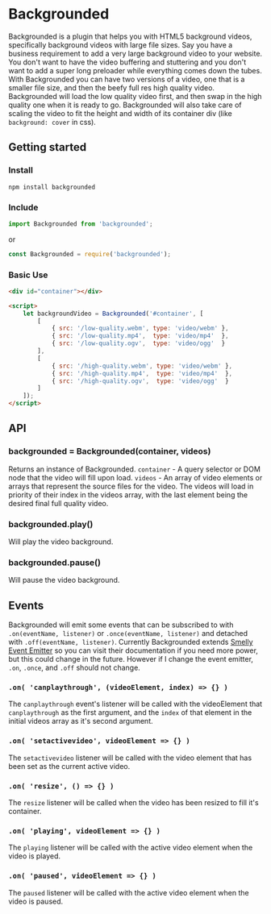 # Backgrounded

Backgrounded is a plugin that helps you with HTML5 background videos, specifically background videos with large file sizes. Say you have a business requirement to add a very large background video to your website. You don't want to have the video buffering and stuttering and you don't want to add a super long preloader while everything comes down the tubes. With Backgrounded you can have two versions of a video, one that is a smaller file size, and then the beefy full res high quality video. Backgrounded will load the low quality video first, and then swap in the high quality one when it is ready to go. Backgrounded will also take care of scaling the video to fit the height and width of its container div (like `background: cover` in css).

## Getting started

### Install
`npm install backgrounded`

### Include

```JavaScript
import Backgrounded from 'backgrounded';
```
or
```JavaScript
const Backgrounded = require('backgrounded');
```

### Basic Use

```HTML
<div id="container"></div>

<script>
    let backgroundVideo = Backgrounded('#container', [
        [
            { src: '/low-quality.webm', type: 'video/webm' },
            { src: '/low-quality.mp4',  type: 'video/mp4'  },
            { src: '/low-quality.ogv',  type: 'video/ogg'  }
        ],
        [
            { src: '/high-quality.webm', type: 'video/webm' },
            { src: '/high-quality.mp4',  type: 'video/mp4'  },
            { src: '/high-quality.ogv',  type: 'video/ogg'  }
        ]
    ]);
</script>
```

## API

### backgrounded = Backgrounded(container, videos)
Returns an instance of Backgrounded.
`container` - A query selector or DOM node that the video will fill upon load.
`videos`    - An array of video elements or arrays that represent the source files for the video. The videos will load in priority of their index in the videos array, with the last element being the desired final full quality video.

### backgrounded.play()
Will play the video background.

### backgrounded.pause()
Will pause the video background.

## Events
Backgrounded will emit some events that can be subscribed to with `.on(eventName, listener)` or `.once(eventName, listener)` and detached with `.off(eventName, listener)`. Currently Backgrounded extends [Smelly Event Emitter](https://github.com/brandonjpierce/event-emitter) so you can visit their documentation if you need more power, but this could change in the future. However if I change the event emitter, `.on`, `.once`, and `.off` should not change.

### `.on( 'canplaythrough', (videoElement, index) => {} )`
The `canplaythrough` event's listener will be called with the videoElement that `canplaythrough` as the first argument, and the `index` of that element in the initial videos array as it's second argument.

### `.on( 'setactivevideo', videoElement => {} )`
The `setactivevideo` listener will be called with the video element that has been set as the current active video.

### `.on( 'resize', () => {} )`
The `resize` listener will be called when the video has been resized to fill it's container.

### `.on( 'playing', videoElement => {} )`
The `playing` listener will be called with the active video element when the video is played.

### `.on( 'paused', videoElement => {} )`
The `paused` listener will be called with the active video element when the video is paused.

